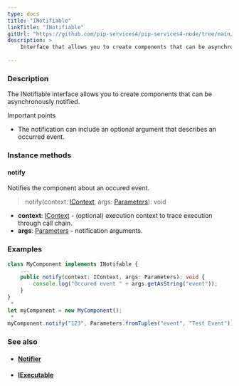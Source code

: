 ```yaml
---
type: docs
title: "INotifiable"
linkTitle: "INotifiable"
gitUrl: "https://github.com/pip-services4/pip-services4-node/tree/main/pip-services4-components-node"
description: >
    Interface that allows you to create components that can be asynchronously notified.
    
---
```


### Description

The INotifiable interface allows you to create components that can be asynchronously notified.

Important points

- The notification can include an optional argument that describes an occurred event.  

### Instance methods

#### notify
Notifies the component about an occured event.

> notify(context: [IContext](../../context/context), args: [Parameters](../parameters)): void

- **context**: [IContext](../../context/context) - (optional) execution context to trace execution through call chain.
- **args**: [Parameters](../parameters) - notification arguments. 

### Examples

```typescript
class MyComponent implements INotifable {
    ...
    public notify(context: IContext, args: Parameters): void {
        console.log("Occured event " + args.getAsString("event"));
    }
}
 *     
let myComponent = new MyComponent();
 *     
myComponent.notify("123", Parameters.fromTuples("event", "Test Event"));

```

### See also
- #### [Notifier](../notifier)
- #### [IExecutable](../iexecutable)
